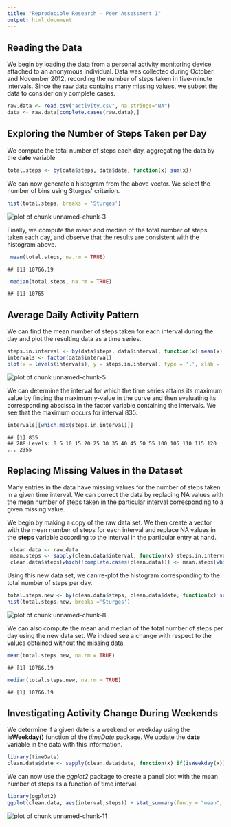 ```yaml
---
title: "Reproducible Research - Peer Assessment 1"
output: html_document
---
```

## Reading the Data
We begin by loading the data from a personal activity monitoring device attached to an anonymous individual. Data was collected during October and November 2012, recording the number of steps taken in five-minute intervals. Since the raw data contains many missing values, we subset the data to consider only complete cases.


```r
raw.data <- read.csv("activity.csv", na.strings="NA") 
data <- raw.data[complete.cases(raw.data),]
```

## Exploring the Number of Steps Taken per Day
We compute the total number of steps each day, aggregating the data by the **date** variable

```r
total.steps <- by(data$steps, data$date, function(x) sum(x))
```
We can now generate a histogram from the above vector. We select the number of bins using Sturges' criterion.

```r
hist(total.steps, breaks = 'Sturges')
```

![plot of chunk unnamed-chunk-3](figure/unnamed-chunk-3-1.png) 

Finally, we compute the mean and median of the total number of steps taken each day, and observe that the results are consistent with the histogram above.

```r
 mean(total.steps, na.rm = TRUE)
```

```
## [1] 10766.19
```

```r
 median(total.steps, na.rm = TRUE)
```

```
## [1] 10765
```

## Average Daily Activity Pattern
We can find the mean number of steps taken for each interval during the day and plot the resulting data as a time series.

```r
steps.in.interval <- by(data$steps, data$interval, function(x) mean(x))
intervals <- factor(data$interval)
plot(x = levels(intervals), y = steps.in.interval, type = 'l', xlab = 'Interval', ylab = 'Mean Number of Steps')
```

![plot of chunk unnamed-chunk-5](figure/unnamed-chunk-5-1.png) 

We can determine the interval for which the time series attains its maximum value by finding the maximum y-value in the curve and then evaluating its corresponding abscissa in the factor variable containing the intervals. We see that the maximum occurs for interval 835.

```r
intervals[[which.max(steps.in.interval)]]
```

```
## [1] 835
## 288 Levels: 0 5 10 15 20 25 30 35 40 45 50 55 100 105 110 115 120 ... 2355
```

## Replacing Missing Values in the Dataset
Many entries in the data have missing values for the number of steps taken in a given time interval. We can correct the data by replacing NA values with the mean number of steps taken in the particular interval corresponding to a given missing value. 

We begin by making a copy of the raw data set. We then create a vector with the mean number of steps for each interval and replace NA values in the **steps** variable according to the interval in the particular entry at hand. 

```r
 clean.data <- raw.data
 mean.steps <- sapply(clean.data$interval, function(x) steps.in.interval[which(levels(intervals) == x)])
 clean.data$steps[which(!complete.cases(clean.data))] <- mean.steps[which(!complete.cases(clean.data))]
```

Using this new data set, we can re-plot the histogram corresponding to the total number of steps per day.

```r
total.steps.new <- by(clean.data$steps, clean.data$date, function(x) sum(x))
hist(total.steps.new, breaks ='Sturges')
```

![plot of chunk unnamed-chunk-8](figure/unnamed-chunk-8-1.png) 

We can also compute the mean and median of the total number of steps per day using the new data set. We indeed see a change with respect to the values obtained without the missing data.

```r
mean(total.steps.new, na.rm = TRUE)
```

```
## [1] 10766.19
```

```r
median(total.steps.new, na.rm = TRUE)
```

```
## [1] 10766.19
```

## Investigating Activity Change During Weekends
We determine if a given date is a weekend or weekday using the **isWeekday()** function of the *timeDate* package. We update the **date** variable in the data with this information.

```r
library(timeDate)
clean.data$date <- sapply(clean.data$date, function(x) if(isWeekday(x)){'weekday'}else{'weekend'})
```

We can now use the *ggplot2* package to create a panel plot with the mean number of steps as a function of time interval.

```r
library(ggplot2)
ggplot(clean.data, aes(interval,steps)) + stat_summary(fun.y = "mean", geom = "line") + facet_grid(.~date) + xlab("Interval") + ylab("Mean Number of Steps")
```

![plot of chunk unnamed-chunk-11](figure/unnamed-chunk-11-1.png) 
